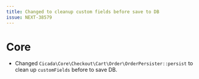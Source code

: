 ```yaml
---
title: Changed to cleanup custom fields before save to DB
issue: NEXT-38579
---
```

# Core
* Changed `Cicada\Core\Checkout\Cart\Order\OrderPersister::persist` to clean up `customFields` before to save DB.
